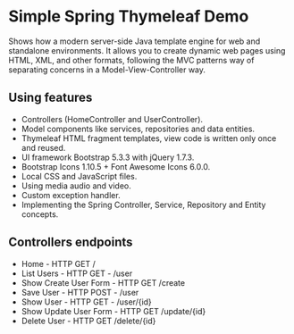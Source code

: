 # Simple Spring Thymeleaf Demo
Shows how a modern server-side Java template engine for web and standalone environments. 
It allows you to create dynamic web pages using HTML, XML, and other formats, following the MVC patterns way of separating concerns in a Model-View-Controller way.

## Using features
- Controllers (HomeController and UserController).
- Model components like services, repositories and data entities.
- Thymeleaf HTML fragment templates, view code is written only once and reused.
- UI framework Bootstrap 5.3.3 with jQuery 1.7.3.
- Bootstrap Icons 1.10.5 + Font Awesome Icons 6.0.0.
- Local CSS and JavaScript files.
- Using media audio and video.
- Custom exception handler.
- Implementing the Spring Controller, Service, Repository and Entity concepts.

## Controllers endpoints
- Home - HTTP GET /
- List Users - HTTP GET - /user 
- Show Create User Form - HTTP GET /create
- Save User - HTTP POST - /user
- Show User - HTTP GET - /user/{id}
- Show Update User Form - HTTP GET /update/{id}
- Delete User - HTTP GET /delete/{id}